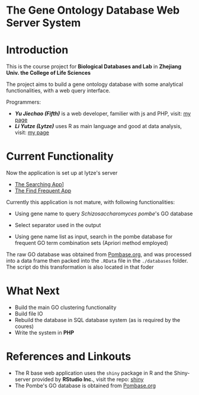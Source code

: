 The Gene Ontology Database Web Server System
============================================

# Introduction

This is the course project for __Biological Databases and Lab__ in __Zhejiang Univ. the College of Life Sciences__

The project aims to build a gene ontology database with some analytical functionalities, with a web query interface.

Programmers:

* _**Yu Jiechao (Fifth)**_ is a web developer, familier with js and PHP, visit: [my page](http://fifth26.com)
* _**Li Yutze (Lytze)**_ uses R as main language and good at data analysis, visit: [my page](http://lytzeworkshop.com)

# Current Functionality

Now the application is set up at lytze's server

* [The Searching App](http://lytzeworkshop.com:3838/playground/shiny_app/search_pombe_GO)]
* [The Find Frequent App](http://lytzeworkshop.com:3838/playground/shiny_app/find_frequent_GO/)

Currently this application is not mature, with following functionalities:

* Using gene name to query _Schizosaccharomyces pombe_'s GO database
* Select separator used in the output

* Using gene name list as input, search in the pombe database for frequent GO term combination sets (Apriori method employed)

The raw GO database was obtained from [Pombase.org](http://www.pombase.org/downloads/datasets), and was processed into a data frame then packed into the `.RData` file in the 	`./databases` folder. The script do this transformation is also located in that foder

# What Next

* Build the main GO clustering functionality
* Build file IO
* Rebuild the database in SQL database system (as is required by the coures)
* Write the system in __PHP__

# References and Linkouts

* The R base web application uses the `shiny` package in R and the Shiny-server provided by __RStudio Inc.__, visit the repo: [shiny](https://github.com/rstudio/shiny)
* The Pombe's GO database is obtained from [Pombase.org](http://www.pombase.org/downloads/datasets)